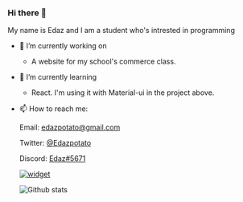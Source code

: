 ### Hi there 👋

My name is Edaz and I am a student who's intrested in programming

- 🔭 I’m currently working on
  * A website for my school's commerce class.

- 🌱 I’m currently learning
  * React. I'm using it with Material-ui in the project above.
  
- 📫 How to reach me:

  Email: edazpotato@gmail.com
  
  Twitter: [@Edazpotato](https://twitter.com/edazpotato)
  
  Discord: [Edaz#5671](https://discord.com/users/569414372959584256)
  
  [![widget](https://inv.wtf/widget/edaz)](https://inv.wtf/edaz)
  
  ![Github stats](https://github-readme-stats.vercel.app/api?username=Edazpotato&theme=blueberry&count_private=true&hide_border=true&line_height=25&show_icons=true)
<!--
**edazpotato/edazpotato** is a ✨ _special_ ✨ repository because its `README.md` (this file) appears on your GitHub profile.

Here are some ideas to get you started:

- 🔭 I’m currently working on ...
- 🌱 I’m currently learning ...
- 👯 I’m looking to collaborate on ...
- 🤔 I’m looking for help with ...
- 💬 Ask me about ...
- 📫 How to reach me: ...
- 😄 Pronouns: ...
- ⚡ Fun fact: ...
-->
